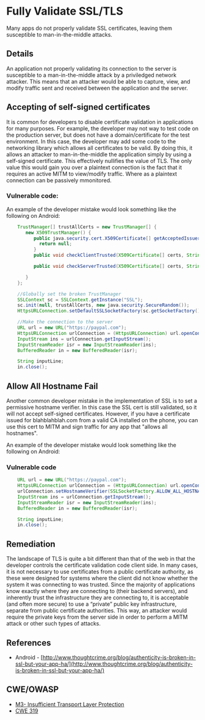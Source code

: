 # Fully Validate SSL/TLS

Many apps do not properly validate SSL certificates, leaving them susceptible to man-in-the-middle attacks.

## Details

An application not properly validating its connection to the server is susceptible to a man-in-the-middle attack by a priviledged network attacker.  This means that an attacker would be able to capture, view, and modify traffic sent and received between the application and the server.

## Accepting of self-signed certificates

It is common for developers to disable certificate validation in applications for many purposes.  For example, the developer may not way to test code on the production server, but does not have a domain/certificate for the test environment.  In this case, the developer may add some code to the networking library which allows all certificates to be valid.  By doing this, it allows an attacker to man-in-the-middle the application simply by using a self-signed certificate.  This effectively nullifies the value of TLS.  The only value this would gain you over a plaintext connection is the fact that it requires an active MITM to view/modify traffic.  Where as a plaintext connection can be passively mmonitored.

### Vulnerable code:
An example of the developer mistake would look something like the following on Android:

```java
    TrustManager[] trustAllCerts = new TrustManager[] {
       new X509TrustManager() {
          public java.security.cert.X509Certificate[] getAcceptedIssuers() {
            return null;
          }
          public void checkClientTrusted(X509Certificate[] certs, String authType) {  }

          public void checkServerTrusted(X509Certificate[] certs, String authType) {  }

       }
    };

    //Globally set the broken TrustManager
    SSLContext sc = SSLContext.getInstance("SSL");
    sc.init(null, trustAllCerts, new java.security.SecureRandom());
    HttpsURLConnection.setDefaultSSLSocketFactory(sc.getSocketFactory());

    //Make the connection to the server
    URL url = new URL("https://paypal.com");
    HttpsURLConnection urlConnection = (HttpsURLConnection) url.openConnection();
    InputStream ins = urlConnection.getInputStream();
    InputStreamReader isr = new InputStreamReader(ins);
    BufferedReader in = new BufferedReader(isr);

    String inputLine;
    in.close();
```

## Allow All Hostname Fail

Another common developer mistake in the implementation of SSL is to set a permissive hostname verifier.  In this case the SSL cert is still validated, so it will not accept self-signed certificates.  However, if you have a certificate issued for blahblahblah.com from a valid CA installed on the phone, you can use this cert to MITM and sign traffic for any app that "allows all hostnames".

An example of the developer mistake would look something like the following on Android:

### Vulnerable code

```java
    URL url = new URL("https://paypal.com");
    HttpsURLConnection urlConnection = (HttpsURLConnection) url.openConnection();
    urlConnection.setHostnameVerifier(SSLSocketFactory.ALLOW_ALL_HOSTNAME_VERIFIER);
    InputStream ins = urlConnection.getInputStream();
    InputStreamReader isr = new InputStreamReader(ins);
    BufferedReader in = new BufferedReader(isr);

    String inputLine;
    in.close();
```


## Remediation

The landscape of TLS is quite a bit different than that of the web in that the developer controls the certificate validation code client side. In many cases, it is not necessary to use certificates from a public certificate authority, as these were designed for systems where the client did not know whether the system it was connecting to was trusted. Since the majority of applications know exactly where they are connecting to (their backend servers), and inherently trust the infrastructure they are connecting to, it is acceptable (and often more secure) to use a “private” public key infrastructure, separate from public certificate authorities. This way, an attacker would require the private keys from the server side in order to perform a MITM attack or other such types of attacks.

## References

* Android - [http://www.thoughtcrime.org/blog/authenticity-is-broken-in-ssl-but-your-app-ha/](http://www.thoughtcrime.org/blog/authenticity-is-broken-in-ssl-but-your-app-ha/)

## CWE/OWASP

 * [M3- Insufficient Transport Layer Protection](https://www.owasp.org/index.php/Mobile_Top_10_2014-M3)
 * [CWE 319](http://cwe.mitre.org/data/definitions/319.html)
